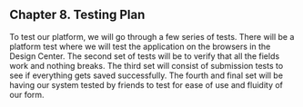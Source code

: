 ## Chapter 8. Testing Plan

To test our platform, we will go through a few series of tests. There will be a platform test where we will test the application on the browsers in the Design Center. The second set of tests will be to verify that all the fields work and nothing breaks. The third set will consist of submission tests to see if everything gets saved successfully. The fourth and final set will be having our system tested by friends to test for ease of use and fluidity of our form.

